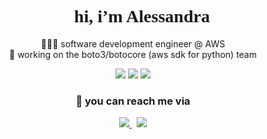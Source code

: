 <h1 align="center" style="font-family: serif;">🌸 hi, i’m Alessandra</h1>

<p align="center">
  👩🏻‍💻 software development engineer @ AWS </br>
  🐍 working on the boto3/botocore (aws sdk for python) team
</p>

<p align="center">
  <img src="https://img.shields.io/badge/Python-ffeef2?style=flat&logo=python&logoColor=ff82a9&labelColor=fbd6e3" />
  <img src="https://img.shields.io/badge/AWS-dfffe0?style=flat&logo=amazon-aws&logoColor=232F3E&labelColor=b8efbb" />
  <img src="https://img.shields.io/badge/GitHub-f5e6ff?style=flat&logo=github&logoColor=181717&labelColor=e3cfff" />
</p>

<h3 align="center">💌 you can reach me via</h3>
<p align="center">
  <a href="https://www.linkedin.com/in/alexgromero/" target="_blank">
    <img src="https://img.shields.io/badge/LinkedIn-bbdfff?style=for-the-badge&logo=linkedin&logoColor=0077B5&labelColor=bbdfff" />
  </a>&nbsp;
  <a href="mailto:romero.alessandra1@gmail.com">
    <img src="https://img.shields.io/badge/Gmail-fff5f7.svg?&style=for-the-badge&logo=gmail&logoColor=cb4a59&labelColor=fff5f7" />
  </a>
</p>
